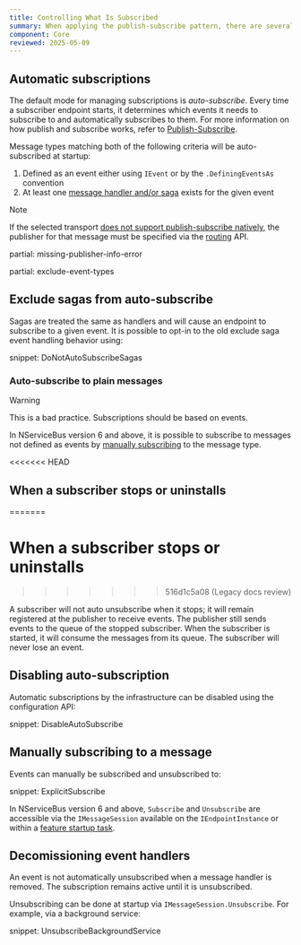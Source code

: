 ```yaml
---
title: Controlling What Is Subscribed
summary: When applying the publish-subscribe pattern, there are several ways to control what messages are subscribed to
component: Core
reviewed: 2025-05-09
---
```


## Automatic subscriptions

The default mode for managing subscriptions is *auto-subscribe*. Every time a subscriber endpoint starts, it determines which events it needs to subscribe to and automatically subscribes to them. For more information on how publish and subscribe works, refer to [Publish-Subscribe](/nservicebus/messaging/publish-subscribe).

Message types matching both of the following criteria will be auto-subscribed at startup:

 1. Defined as an event either using `IEvent` or by the `.DefiningEventsAs` convention
 1. At least one [message handler and/or saga](/nservicebus/handlers/) exists for the given event

> [!NOTE]
> If the selected transport [does not support publish-subscribe natively](/transports/types.md#unicast-only-transports), the publisher for that message must be specified via the [routing](/nservicebus/messaging/routing.md) API.

partial: missing-publisher-info-error

partial: exclude-event-types


## Exclude sagas from auto-subscribe

Sagas are treated the same as handlers and will cause an endpoint to subscribe to a given event. It is possible to opt-in to the old exclude saga event handling behavior using:

snippet: DoNotAutoSubscribeSagas


### Auto-subscribe to plain messages

> [!WARNING]
> This is a bad practice. Subscriptions should be based on events.

In NServiceBus version 6 and above, it is possible to subscribe to messages not defined as events by [manually subscribing](/nservicebus/messaging/publish-subscribe/controlling-what-is-subscribed.md#manually-subscribing-to-a-message) to the message type.


<<<<<<< HEAD
## When a subscriber stops or uninstalls
=======
# When a subscriber stops or uninstalls
>>>>>>> 516d1c5a08 (Legacy docs review)

A subscriber will not auto unsubscribe when it stops; it will remain registered at the publisher to receive events. The publisher still sends events to the queue of the stopped subscriber. When the subscriber is started, it will consume the messages from its queue. The subscriber will never lose an event.


## Disabling auto-subscription

Automatic subscriptions by the infrastructure can be disabled using the configuration API:

snippet: DisableAutoSubscribe


## Manually subscribing to a message

Events can manually be subscribed and unsubscribed to:

snippet: ExplicitSubscribe

In NServiceBus version 6 and above, `Subscribe` and `Unsubscribe` are accessible via the `IMessageSession` available on the `IEndpointInstance` or within a [feature startup task](/nservicebus/pipeline/features.md#feature-startup-tasks).

## Decomissioning event handlers

An event is not automatically unsubscribed when a message handler is removed. The subscription remains active until it is unsubscribed.

Unsubscribing can be done at startup via `IMessageSession.Unsubscribe`. For example, via a background service:

snippet: UnsubscribeBackgroundService
